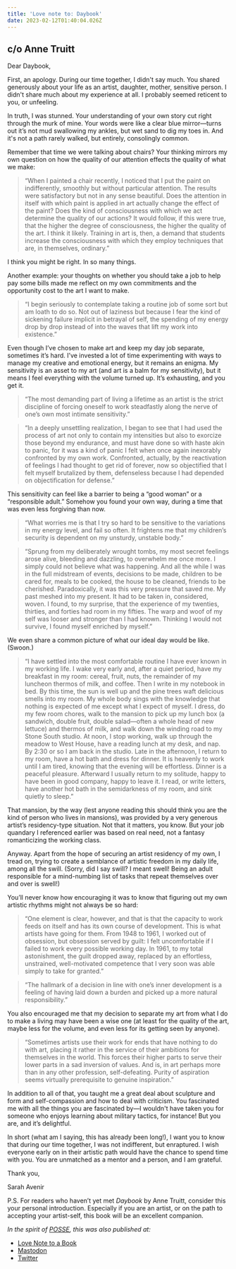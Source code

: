 ```yaml
---
title: 'Love note to: Daybook'
date: 2023-02-12T01:40:04.026Z
---
```


## c/o Anne Truitt

Dear Daybook,

First, an apology. During our time together, I didn't say much. You shared generously about your life as an artist, daughter, mother, sensitive person. I didn't share much about my experience at all. I probably seemed reticent to you, or unfeeling.

In truth, I was stunned. Your understanding of your own story cut right through the murk of mine. Your words were like a clear blue mirror—turns out it’s not mud swallowing my ankles, but wet sand to dig my toes in. And it's not a path rarely walked, but entirely, consolingly common.

Remember that time we were talking about chairs? Your thinking mirrors my own question on how the quality of our attention effects the quality of what we make:

> “When I painted a chair recently, I noticed that I put the paint on indifferently, smoothly but without particular attention. The results were satisfactory but not in any sense beautiful. Does the attention in itself with which paint is applied in art actually change the effect of the paint? Does the kind of consciousness with which we act determine the quality of our actions? It would follow, if this were true, that the higher the degree of consciousness, the higher the quality of the art. I think it likely. Training in art is, then, a demand that students increase the consciousness with which they employ techniques that are, in themselves, ordinary.”

I think you might be right. In so many things.

Another example: your thoughts on whether you should take a job to help pay some bills made me reflect on my own commitments and the opportunity cost to the art I want to make.

> “I begin seriously to contemplate taking a routine job of some sort but am loath to do so. Not out of laziness but because I fear the kind of sickening failure implicit in betrayal of self, the spending of my energy drop by drop instead of into the waves that lift my work into existence.”

Even though I’ve chosen to make art and keep my day job separate, sometimes it’s hard. I’ve invested a lot of time experimenting with ways to manage my creative and emotional energy, but it remains an enigma. My sensitivity is an asset to my art (and art is a balm for my sensitivity), but it means I feel everything with the volume turned up. It’s exhausting, and you get it.

> “The most demanding part of living a lifetime as an artist is the strict discipline of forcing oneself to work steadfastly along the nerve of one’s own most intimate sensitivity.”

> “In a deeply unsettling realization, I began to see that I had used the process of art not only to contain my intensities but also to exorcize those beyond my endurance, and must have done so with haste akin to panic, for it was a kind of panic I felt when once again inexorably confronted by my own work. Confronted, actually, by the reactivation of feelings I had thought to get rid of forever, now so objectified that I felt myself brutalized by them, defenseless because I had depended on objectification for defense.”

This sensitivity can feel like a barrier to being a “good woman” or a “responsible adult.” Somehow you found your own way, during a time that was even less forgiving than now.

> “What worries me is that I try so hard to be sensitive to the variations in my energy level, and fail so often. It frightens me that my children’s security is dependent on my unsturdy, unstable body.”

> “Sprung from my deliberately wrought tombs, my most secret feelings arose alive, bleeding and dazzling, to overwhelm me once more. I simply could not believe what was happening. And all the while I was in the full midstream of events, decisions to be made, children to be cared for, meals to be cooked, the house to be cleaned, friends to be cherished. Paradoxically, it was this very pressure that saved me. My past meshed into my present. It had to be taken in, considered, woven. I found, to my surprise, that the experience of my twenties, thirties, and forties had room in my fifties. The warp and woof of my self was looser and stronger than I had known. Thinking I would not survive, I found myself enriched by myself.”

We even share a common picture of what our ideal day would be like. (Swoon.)

> “I have settled into the most comfortable routine I have ever known in my working life. I wake very early and, after a quiet period, have my breakfast in my room: cereal, fruit, nuts, the remainder of my luncheon thermos of milk, and coffee. Then I write in my notebook in bed. By this time, the sun is well up and the pine trees waft delicious smells into my room. My whole body sings with the knowledge that nothing is expected of me except what I expect of myself. I dress, do my few room chores, walk to the mansion to pick up my lunch box (a sandwich, double fruit, double salad—often a whole head of new lettuce) and thermos of milk, and walk down the winding road to my Stone South studio. At noon, I stop working, walk up through the meadow to West House, have a reading lunch at my desk, and nap. By 2:30 or so I am back in the studio. Late in the afternoon, I return to my room, have a hot bath and dress for dinner. It is heavenly to work until I am tired, knowing that the evening will be effortless. Dinner is a peaceful pleasure. Afterward I usually return to my solitude, happy to have been in good company, happy to leave it. I read, or write letters, have another hot bath in the semidarkness of my room, and sink quietly to sleep.”

That mansion, by the way (lest anyone reading this should think you are the kind of person who lives in mansions), was provided by a very generous artist’s residency-type situation. Not that it matters, you know. But your job quandary I referenced earlier was based on real need, not a fantasy romanticizing the working class.

Anyway. Apart from the hope of securing an artist residency of my own, I tread on, trying to create a semblance of artistic freedom in my daily life, among all the swill. (Sorry, did I say swill? I meant swell! Being an adult responsible for a mind-numbing list of tasks that repeat themselves over and over is swell!)

You’ll never know how encouraging it was to know that figuring out my own artistic rhythms might not always be so hard:

> “One element is clear, however, and that is that the capacity to work feeds on itself and has its own course of development. This is what artists have going for them. From 1948 to 1961, I worked out of obsession, but obsession served by guilt: I felt uncomfortable if I failed to work every possible working day. In 1961, to my total astonishment, the guilt dropped away, replaced by an effortless, unstrained, well-motivated competence that I very soon was able simply to take for granted.”

> “The hallmark of a decision in line with one’s inner development is a feeling of having laid down a burden and picked up a more natural responsibility.”

You also encouraged me that my decision to separate my art from what I do to make a living may have been a wise one (at least for the quality of the art, maybe less for the volume, and even less for its getting seen by anyone).

> “Sometimes artists use their work for ends that have nothing to do with art, placing it rather in the service of their ambitions for themselves in the world. This forces their higher parts to serve their lower parts in a sad inversion of values. And is, in art perhaps more than in any other profession, self-defeating. Purity of aspiration seems virtually prerequisite to genuine inspiration.”

In addition to all of that, you taught me a great deal about sculpture and form and self-compassion and how to deal with criticism. You fascinated me with all the things you are fascinated by—I wouldn't have taken you for someone who enjoys learning about military tactics, for instance! But you are, and it’s delightful.

In short (what am I saying, this has already been long!), I want you to know that during our time together, I was not indifferent, but enraptured. I wish everyone early on in their artistic path would have the chance to spend time with you. You are unmatched as a mentor and a person, and I am grateful.

Thank you,

Sarah Avenir

P.S. For readers who haven’t yet met *Daybook* by Anne Truitt, consider this your personal introduction. Especially if you are an artist, or on the path to accepting your artist-self, this book will be an excellent companion.

*In the spirit of [POSSE](https://indieweb.org/POSSE), this was also published at:*

* [Love Note to a Book](https://lovenotetoabook.substack.com/p/daybook)
* [Mastodon](https://tw.town/@sarahavenir/109853683313870108)
* [Twitter](https://twitter.com/sarahavenir/status/1624870295445323777)